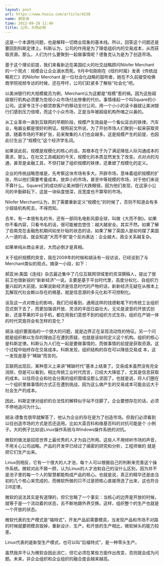 ```yaml
---
layout: post
url: https://www.huxiu.com/article/4238
name: 郝亚洲
time: 2012-09-28 11:40
title: 公司，大而必倒
---
```

这是一个本源性问题，也是解释一切商业现象的基本线。所以，回答这个问题还是要回到科斯定律上。科斯认为，公司的作用是为了降低组织内的交易成本，从而获取资源。那么，人们为什么要聚到一起做事情呢？德鲁克认为是为了创造市场。

基于这个理论前提，我们来看新近在美国红火的社交战略顾问Nilofer Merchant 的一个观点：规模会让企业溺水而死。9月中旬刚刚在《纽约时报》发表《传统战略死亡》的Nilofer Merchant 是一位社会化战略的鼓吹者，她在不久前接受哈佛商学院视频专访的时候，还在呼吁，公司们赶紧多了解些“社会化”吧。

以美洲银行的大规模裁员为例，Merchant认为这都是“规模”惹的祸。因为这些超级银行机构必须要为忽视小众市场付出惨重的代价。事情缘起一个叫Square的小公司。这家专注于小额贷款客户的移动支付公司，用一个小小的读卡器就让美洲银行们感到压力倍增，而这个小众市场，正是当年被超级机构所嗤之以鼻的。

从工业革命一直到互联网的早期阶段，规模产生效益是一个看似亘古的铁律。汽车业，电器业都是很好的例证。按照前文所说，为了开创市场人们聚到一起来获取资源，随着市场的不断扩张，前来聚集的人们也会越多。这是规模产生的前提，也因此衍生出了“规模化”这个经济学名词。

如果说此前，规模是规模化的核心的话，其根本在于为了满足降低人际沟通成本的需求，那么，在社交工具崛起的今天，规模化的本质显然发生了改变。点对点的沟通，甚至是金融工具，不但打破了组织规模的铁律，还重塑了规模化的定义。

企业的传统战略思维是，先考察这块市场有多大。开辟市场，意味着组织规模的扩张，所以他们需要考量成本。放弃小的市场，甚至中等规模的市场，对于他们来说不算什么。Square们的成功却让美洲银行大跌眼镜，因为他们发现，在这家小公司的辛勤耕耘下，这是一块纵度很深，且宽度也不算窄的市场。

Nilofer Merchant认为，到了需要重新定义“规模化”的时候了，否则不知道会有多少超级机构死去，不得而知。

去年，有一本很有名的书，还有一部同名电影风靡全球，叫做《大而不倒》。如果你不看内容，只看书名的话，很可能被忽悠住：越大越安全。其实不然。如果了解了伯南克在金融危机期间如坐针毡的状态的话，如果了解了英国人是如何摆了美国人一道的话，就会知道“大而不倒”是个反向表达：企业越大，政企关系越复杂。

如果单纯从商业来说，大而必倒才是真相。

关于组织规模的突变，我在2009年的时候和胡泳有一段访谈，已经谈到了与Merchant类似的观点。摘录一小段，如下：

郝亚洲:美国《连线》杂志最近集中了几位互联网领域里的资深撰稿人，提出了很前卫也很新锐的“新新经济”一说。主要是基于平台时代里，高度分权化、自组织力量兴起的大前提。如果说新经济是信息时代的产物的话，新新经济无疑在从根本上瓦解现代社会赖以存在的根基，就是信息源的多元化和不可控制化。

谈及这一点对商业的影响，我们已经看到，通用这样的钱德勒笔下的传统工业组织范式倒下去了，而更加强调开放、灵活的丰田日益壮大。无论是波音的开放式创新，还是苹果的平台手机，都在用我们意想不到的组织方式生存。组织在产销一体的时代究竟将会有怎样的变化？

胡泳:组织要面临的一个很大的问题，就是边界正在呈现流动性的特征。另一个问题是组织赖以生存的理由正在遭到质疑，也就是该如何定义这个机构。组织的核心是科斯定律。科斯认为人们在一起是要做事情的，而做事情的前提是获取资源。这个过程中始终存在交易成本。科斯发现，组织结构的存在可以降低交易成 本，这一发现是基于“稀缺”而言的。

互联网出现后，某种意义上来讲“稀缺时代”基本上结束了。交易成本虽然没有完全消除，但是可以看到，相比传统工业时代而言，已经大大降低了，尤其是信息获取的成本。以往将企业和社会分离的组织围墙没那么坚固了。也就是说，将人们圈在一个组织里做事情的方式正在遭到挑战，因为这么做产生的交易成本可能会远大于社会生产的成本。

因此，科斯定律对组织的合法性的解释似乎站不住脚了。企业要想存在的话，必须不停地追问为什么。

胡泳:德鲁克很早就解答了，他认为企业的存在是为了创造市场。但我们必须看到以往创造市场的方式是否还适用。比如大英百科和维基百科的对抗可能是个 小例子。大的例子比如说Linux操作系统与Windows操作系统的对抗。

微软的做法是招揽世界上最优秀的人才为自己所用。这些人不用倾听市场的声音，不用关心公司战略。产品的开发早已经过了缜密的研究和分析，工程师做的 就是把它们生产出来。

Linux则相反，它有一个很大的人才池，每个人可以根据自己的判断来完善这个操作系统。微软对此不屑一顾，认为Linux的人才池和自己的没什么区别，因为并不是池子里的每一个人的智慧都能构成产品的核心。也就是说，真正的精华还是由当初的几个核心来完成的，而微软所做的只不过是把核心直接筛选了出来，这也符合2/8定律。

微软的说法其实是有道理的，但它忽略了一个事实：当核心的边界是开放的时候，就等于是一个流动着的状态，去不断地跟外界交换。这样，组织整个的生产也就是一个开放的状态。

微软代表的生产模式是“福特式”，开发产品前需要模具，当发现产品和市场不对路的时候就要把模具毁掉，重新设计、生产。和开放的生产相比，微软掉头的能力较差。

Linux代表的是新型生产模式，也可以叫“后福特式”，是一种零头生产。

虽然我并不认为微软会因此消亡，但它必须在某些方面作出改变，否则就会成为问题。未来，非企业组织和企业组织的融合度会越来越高。

